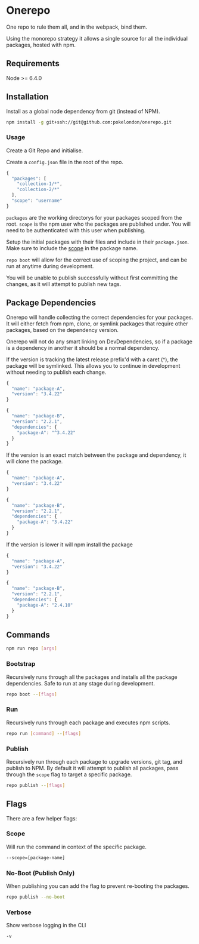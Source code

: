 Onerepo
===========================================

One repo to rule them all, and in the webpack, bind them.

Using the monorepo strategy it allows a single source for all the individual packages, hosted with npm.

## Requirements

Node >= 6.4.0

## Installation

Install as a global node dependency from git (instead of NPM).

```bash
npm install -g git+ssh://git@github.com:pokelondon/onerepo.git
```

### Usage

Create a Git Repo and initialise.

Create a `config.json` file in the root of the repo.

```js
{
  "packages": [
    "collection-1/*",
    "collection-2/*"
  ],
  "scope": "username"
}
```

`packages` are the working directorys for your packages scoped from the root.
`scope` is the npm user who the packages are published under. You will need to be authenticated with this user when publishing.

Setup the initial packages with their files and include in their `package.json`.
Make sure to include the [scope](https://docs.npmjs.com/misc/scope) in the package name. 

`repo boot` will allow for the correct use of scoping the project, and can be run at anytime during development.

You will be unable to publish successfully without first committing the changes, as it will attempt to publish new tags.

## Package Dependencies

Onerepo will handle collecting the correct dependencies for your packages.
It will either fetch from npm, clone, or symlink packages that require other packages, based on the dependency version.

Onerepo will not do any smart linking on DevDependencies, so if a package is a dependency in another it should be a normal dependency.

If the version is tracking the latest release prefix'd with a caret (^), the package will be symlinked.
This allows you to continue in development without needing to publish each change.

```js
{
  "name": "package-A",
  "version": "3.4.22"
}

{
  "name": "package-B",
  "version": "2.2.1",
  "dependencies": {
    "package-A": "^3.4.22"
  }
}
```

If the version is an exact match between the package and dependency, it will clone the package.

```js
{
  "name": "package-A",
  "version": "3.4.22"
}

{
  "name": "package-B",
  "version": "2.2.1",
  "dependencies": {
    "package-A": "3.4.22"
  }
}
```

If the version is lower it will npm install the package

```js
{
  "name": "package-A",
  "version": "3.4.22"
}

{
  "name": "package-B",
  "version": "2.2.1",
  "dependencies": {
    "package-A": "2.4.10"
  }
}
```


## Commands

```bash
npm run repo [args]
```

### Bootstrap

Recursively runs through all the packages and installs all the package dependencies.
Safe to run at any stage during development.
```bash
repo boot --[flags]
```

### Run

Recursively runs through each package and executes npm scripts.
```bash
repo run [command] --[flags]
```

### Publish

Recursively run through each package to upgrade versions, git tag, and publish to NPM.
By default it will attempt to publish all packages, pass through the `scope` flag to target a specific package.
```bash
repo publish --[flags]
```

## Flags

There are a few helper flags:

### Scope

Will run the command in context of the specific package.
```bash
--scope=[package-name]
```

### No-Boot (Publish Only)

When publishing you can add the flag to prevent re-booting the packages.
```bash
repo publish --no-boot
```

### Verbose

Show verbose logging in the CLI
```bash
-v
```

